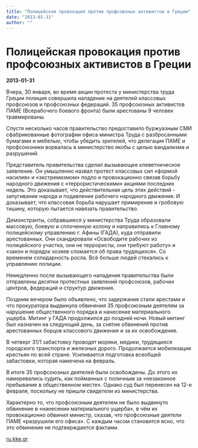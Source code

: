 ```yaml
---
title: "Полицейская провокация против профсоюзных активистов в Греции"
date: "2013-01-31"
author: ""
---
```


# Полицейская провокация против профсоюзных активистов в Греции

**2013-01-31** 

Вчера, 30 января, во время акции протеста у министерства труда Греции полиция совершила нападение на деятелей классовых профсоюзов и профсоюзных федераций. 35 профсоюзных активистов ПАМЕ (Всерабочего боевого фронта) были арестованы 9 человек травмированы.

Спустя несколько часов правительство предоставило буржуазным СМИ сфабрикованные фотографии офиса министра Труда с разбросанными бумагами и мебелью, чтобы убедить зрителей, что делегация ПАМЕ и профсоюзники ворвалась в министерство якобы с целью вандализма и разрушений.

Представитель правительства сделал вызывающее клеветническое заявление. Он умышленно назвал протест классовых сил «формой насилия» и «экстремизмом» подло и провокационно связав борьбу народного движения с «террористическими» акциями последних недель. Это доказывает, что действительная цель этих действий - запугивание народа и подавление рабочего народного движения. И доказывает, что классовая борьба нарушает примирение и гробовую тишину, которую пытается навязать правительство.

Демонстранты, собравшиеся у министерства Труда образовали массовую, боевую и сплоченную колону и направились к Главному полицейскому управлению г. Афины (ГАДА), куда отправили арестованных. Они скандировали «Освободите рабочих из полицейского участка, они не террористы, они требуют работу» и «закон и порядок хозяев сломается об права трудящихся». Со временем солидарность росла. Всё больше людей стекались к управлению полиции.

Немедленно после вызывающего нападения правительства были отправлены десятки протестных заявлений профсоюзов, рабочих центров, федераций и структур движения.

Поздним вечером было объявлено, что задержания стали арестами и что прокуратора выдвинула обвинения 35 профсоюзным деятелям за нарушение общественного порядка и нанесение материального ущерба. Митинг у ГАДА продолжился до поздней ночи. Новый митинг был назначен на следующий день, за снятие обвинений против арестованных борцов классового движения и за их освобождение.

В четверг 31/1 забастовку проводят моряки, медики, трудящиеся городского транспорта и железных дорого. Продолжается мобилизация крестьян по всей стране. Усиливается подготовка всеобщей забастовки, которая намечена на февраль.

В итоге 35 профсоюзных деятелей были освобождены. До этого их намеревались судить, как пойманных с поличным за «незаконное пребывание в общественном месте». Однако суд был перенесен на 12-е февраля, поскольку не пришли свидетели из министерства.

Характерно то, что профсоюзным деятелем не было выдвинуто обвинение в «нанесении материального ущерба», в чём их провокационно обвинил министр, сказав, что профсоюзные деятели ПАМЕ «разрушили его офиса». С каждым часом становится ясно, что это обвинение не подтверждается фактами.

[ru.kke.gr](http://ru.kke.gr/news/news2013/2013-01-31-epithesi-sto-pame/)